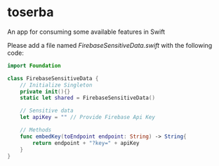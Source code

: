 # toserba
An app for consuming some available features in Swift

Please add a file named *FirebaseSensitiveData.swift* with the following code:
```swift
import Foundation

class FirebaseSensitiveData {
    // Initialize Singleton
    private init(){}
    static let shared = FirebaseSensitiveData()

    // Sensitive data
    let apiKey = "" // Provide Firebase Api Key

    // Methods
    func embedKey(toEndpoint endpoint: String) -> String{
        return endpoint + "?key=" + apiKey
    }
}
```
